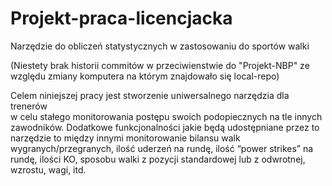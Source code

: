 # Projekt-praca-licencjacka
Narzędzie do obliczeń statystycznych w zastosowaniu do sportów walki

(Niestety brak historii commitów w przeciwienstwie do "Projekt-NBP" ze względu zmiany komputera na którym znajdowało się local-repo)

  Celem niniejszej pracy jest stworzenie uniwersalnego narzędzia dla trenerów  
w celu stałego monitorowania postępu swoich podopiecznych na tle innych zawodników. Dodatkowe funkcjonalności jakie będą udostępniane przez to narzędzie to między innymi monitorowanie bilansu walk wygranych/przegranych, ilość uderzeń na rundę, ilość “power strikes” na rundę, ilości KO, sposobu walki z pozycji standardowej lub z odwrotnej, wzrostu, wagi, itd. 
